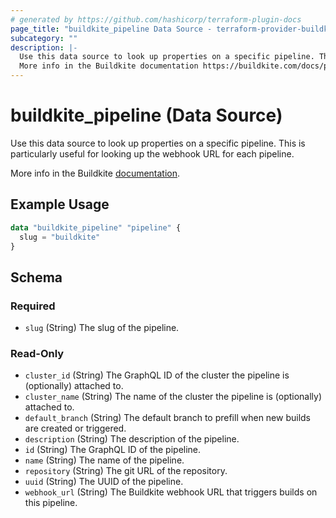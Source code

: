 ```yaml
---
# generated by https://github.com/hashicorp/terraform-plugin-docs
page_title: "buildkite_pipeline Data Source - terraform-provider-buildkite"
subcategory: ""
description: |-
  Use this data source to look up properties on a specific pipeline. This is particularly useful for looking up the webhook URL for each pipeline.
  More info in the Buildkite documentation https://buildkite.com/docs/pipelines.
---
```


# buildkite_pipeline (Data Source)

Use this data source to look up properties on a specific pipeline. This is particularly useful for looking up the webhook URL for each pipeline.

More info in the Buildkite [documentation](https://buildkite.com/docs/pipelines).

## Example Usage

```terraform
data "buildkite_pipeline" "pipeline" {
  slug = "buildkite"
}
```

<!-- schema generated by tfplugindocs -->
## Schema

### Required

- `slug` (String) The slug of the pipeline.

### Read-Only

- `cluster_id` (String) The GraphQL ID of the cluster the pipeline is (optionally) attached to.
- `cluster_name` (String) The name of the cluster the pipeline is (optionally) attached to.
- `default_branch` (String) The default branch to prefill when new builds are created or triggered.
- `description` (String) The description of the pipeline.
- `id` (String) The GraphQL ID of the pipeline.
- `name` (String) The name of the pipeline.
- `repository` (String) The git URL of the repository.
- `uuid` (String) The UUID of the pipeline.
- `webhook_url` (String) The Buildkite webhook URL that triggers builds on this pipeline.
